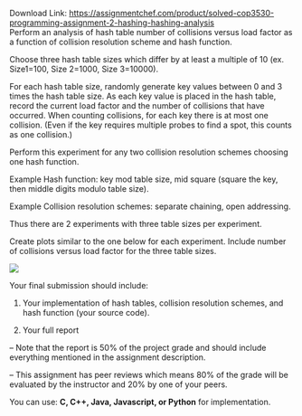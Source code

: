 Download Link: https://assignmentchef.com/product/solved-cop3530-programming-assignment-2-hashing-hashing-analysis
<br>
Perform an analysis of hash table number of collisions versus load factor as a function of collision resolution scheme and hash function.

Choose three hash table sizes which differ by at least a multiple of 10 (ex. Size1=100, Size 2=1000, Size 3=10000).

For each hash table size, randomly generate key values between 0 and 3 times the hash table size. As each key value is placed in the hash table, record the current load factor and the number of collisions that have occurred. When counting collisions, for each key there is at most one collision. (Even if the key requires multiple probes to find a spot, this counts as one collision.)

Perform this experiment for any two collision resolution schemes choosing one hash function.

Example Hash function: key mod table size, mid square (square the key, then middle digits modulo table size).

Example Collision resolution schemes: separate chaining, open addressing.

Thus there are 2 experiments with three table sizes per experiment.

Create plots similar to the one below for each experiment. Include number of collisions versus load factor for the three table sizes.

<img decoding="async" src="https://ufl.instructure.com/courses/363464/files/42264130/download">




Your final submission should include:

1. Your implementation of hash tables, collision resolution schemes, and hash function (your source code).

2. Your full report

– Note that the report is 50% of the project grade and should include everything mentioned in the assignment description.

– This assignment has peer reviews which means 80% of the grade will be evaluated by the instructor and 20% by one of your peers.

You can use: <strong>C, C++, Java, Javascript, or Python</strong> for implementation.


